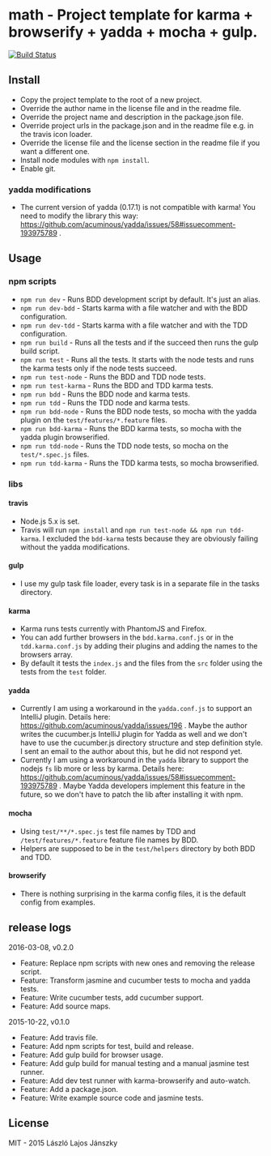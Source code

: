 # math - Project template for karma + browserify + yadda + mocha + gulp.

[![Build Status](https://travis-ci.org/inf3rno/javascript-project-template.png?branch=master)](https://travis-ci.org/inf3rno/javascript-project-template)

## Install

 - Copy the project template to the root of a new project.
 - Override the author name in the license file and in the readme file.
 - Override the project name and description in the package.json file.
 - Override project urls in the package.json and in the readme file e.g. in the travis icon loader.
 - Override the license file and the license section in the readme file if you want a different one.
 - Install node modules with `npm install`.
 - Enable git.
 
### yadda modifications

 - The current version of yadda (0.17.1) is not compatible with karma! You need to modify the library this way: https://github.com/acuminous/yadda/issues/58#issuecomment-193975789 .

## Usage

### npm scripts

 - `npm run dev` - Runs BDD development script by default. It's just an alias.
 - `npm run dev-bdd` - Starts karma with a file watcher and with the BDD configuration.
 - `npm run dev-tdd` - Starts karma with a file watcher and with the TDD configuration.
 - `npm run build` - Runs all the tests and if the succeed then runs the gulp build script.
 - `npm run test` - Runs all the tests. It starts with the node tests and runs the karma tests only if the node tests succeed.
 - `npm run test-node` - Runs the BDD and TDD node tests.
 - `npm run test-karma` - Runs the BDD and TDD karma tests.
 - `npm run bdd` - Runs the BDD node and karma tests.
 - `npm run tdd` - Runs the TDD node and karma tests.
 - `npm run bdd-node` - Runs the BDD node tests, so mocha with the yadda plugin on the `test/features/*.feature` files.
 - `npm run bdd-karma` - Runs the BDD karma tests, so mocha with the yadda plugin browserified.
 - `npm run tdd-node` - Runs the TDD node tests, so mocha on the `test/*.spec.js` files.
 - `npm run tdd-karma` - Runs the TDD karma tests, so mocha browserified.
    
### libs

#### travis

 - Node.js 5.x is set.
 - Travis will run `npm install` and `npm run test-node && npm run tdd-karma`. I excluded the `bdd-karma` tests because they are obviously failing without the yadda modifications.

#### gulp

 - I use my gulp task file loader, every task is in a separate file in the tasks directory.

#### karma

 - Karma runs tests currently with PhantomJS and Firefox.
 - You can add further browsers in the `bdd.karma.conf.js` or in the `tdd.karma.conf.js` by adding their plugins and adding the names to the browsers array.
 - By default it tests the `index.js` and the files from the `src` folder using the tests from the `test` folder.

#### yadda

 - Currently I am using a workaround in the `yadda.conf.js` to support an IntelliJ plugin. Details here: https://github.com/acuminous/yadda/issues/196 . Maybe the author writes the cucumber.js IntelliJ plugin for Yadda as well and we don't have to use the cucumber.js directory structure and step definition style. I sent an email to the author about this, but he did not respond yet.
 - Currently I am using a workaround in the `yadda` library to support the nodejs `fs` lib more or less by karma. Details here: https://github.com/acuminous/yadda/issues/58#issuecomment-193975789 . Maybe Yadda developers implement this feature in the future, so we don't have to patch the lib after installing it with npm.

#### mocha

 - Using `test/**/*.spec.js` test file names by TDD and `/test/features/*.feature` feature file names by BDD.
 - Helpers are supposed to be in the `test/helpers` directory by both BDD and TDD.

#### browserify

 - There is nothing surprising in the karma config files, it is the default config from examples.

## release logs

2016-03-08, v0.2.0

 - Feature: Replace npm scripts with new ones and removing the release script.
 - Feature: Transform jasmine and cucumber tests to mocha and yadda tests.
 - Feature: Write cucumber tests, add cucumber support.
 - Feature: Add source maps.

2015-10-22, v0.1.0

 - Feature: Add travis file.
 - Feature: Add npm scripts for test, build and release.
 - Feature: Add gulp build for browser usage.
 - Feature: Add gulp build for manual testing and a manual jasmine test runner.
 - Feature: Add dev test runner with karma-browserify and auto-watch.
 - Feature: Add a package.json.
 - Feature: Write example source code and jasmine tests.

## License

MIT - 2015 László Lajos Jánszky